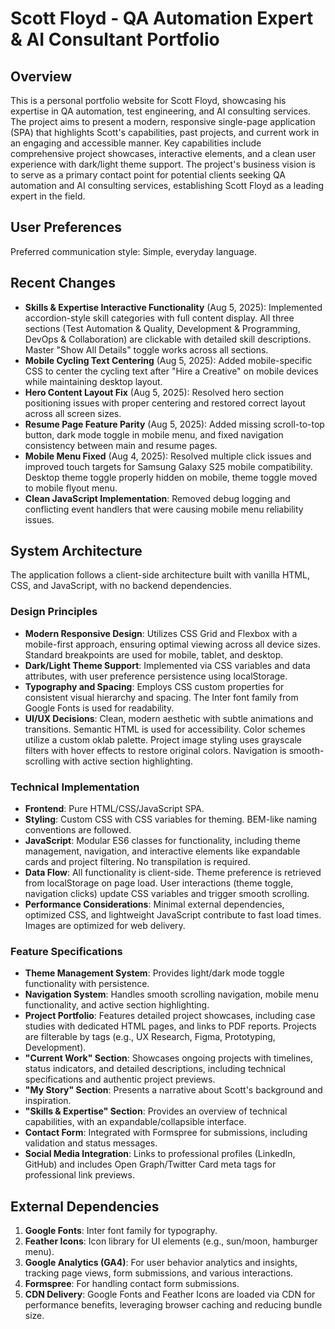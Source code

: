 # Scott Floyd - QA Automation Expert & AI Consultant Portfolio

## Overview
This is a personal portfolio website for Scott Floyd, showcasing his expertise in QA automation, test engineering, and AI consulting services. The project aims to present a modern, responsive single-page application (SPA) that highlights Scott's capabilities, past projects, and current work in an engaging and accessible manner. Key capabilities include comprehensive project showcases, interactive elements, and a clean user experience with dark/light theme support. The project's business vision is to serve as a primary contact point for potential clients seeking QA automation and AI consulting services, establishing Scott Floyd as a leading expert in the field.

## User Preferences
Preferred communication style: Simple, everyday language.

## Recent Changes
- **Skills & Expertise Interactive Functionality** (Aug 5, 2025): Implemented accordion-style skill categories with full content display. All three sections (Test Automation & Quality, Development & Programming, DevOps & Collaboration) are clickable with detailed skill descriptions. Master "Show All Details" toggle works across all sections.
- **Mobile Cycling Text Centering** (Aug 5, 2025): Added mobile-specific CSS to center the cycling text after "Hire a Creative" on mobile devices while maintaining desktop layout.
- **Hero Content Layout Fix** (Aug 5, 2025): Resolved hero section positioning issues with proper centering and restored correct layout across all screen sizes.
- **Resume Page Feature Parity** (Aug 5, 2025): Added missing scroll-to-top button, dark mode toggle in mobile menu, and fixed navigation consistency between main and resume pages.
- **Mobile Menu Fixed** (Aug 4, 2025): Resolved multiple click issues and improved touch targets for Samsung Galaxy S25 mobile compatibility. Desktop theme toggle properly hidden on mobile, theme toggle moved to mobile flyout menu.
- **Clean JavaScript Implementation**: Removed debug logging and conflicting event handlers that were causing mobile menu reliability issues.

## System Architecture
The application follows a client-side architecture built with vanilla HTML, CSS, and JavaScript, with no backend dependencies.

### Design Principles
-   **Modern Responsive Design**: Utilizes CSS Grid and Flexbox with a mobile-first approach, ensuring optimal viewing across all device sizes. Standard breakpoints are used for mobile, tablet, and desktop.
-   **Dark/Light Theme Support**: Implemented via CSS variables and data attributes, with user preference persistence using localStorage.
-   **Typography and Spacing**: Employs CSS custom properties for consistent visual hierarchy and spacing. The Inter font family from Google Fonts is used for readability.
-   **UI/UX Decisions**: Clean, modern aesthetic with subtle animations and transitions. Semantic HTML is used for accessibility. Color schemes utilize a custom oklab palette. Project image styling uses grayscale filters with hover effects to restore original colors. Navigation is smooth-scrolling with active section highlighting.

### Technical Implementation
-   **Frontend**: Pure HTML/CSS/JavaScript SPA.
-   **Styling**: Custom CSS with CSS variables for theming. BEM-like naming conventions are followed.
-   **JavaScript**: Modular ES6 classes for functionality, including theme management, navigation, and interactive elements like expandable cards and project filtering. No transpilation is required.
-   **Data Flow**: All functionality is client-side. Theme preference is retrieved from localStorage on page load. User interactions (theme toggle, navigation clicks) update CSS variables and trigger smooth scrolling.
-   **Performance Considerations**: Minimal external dependencies, optimized CSS, and lightweight JavaScript contribute to fast load times. Images are optimized for web delivery.

### Feature Specifications
-   **Theme Management System**: Provides light/dark mode toggle functionality with persistence.
-   **Navigation System**: Handles smooth scrolling navigation, mobile menu functionality, and active section highlighting.
-   **Project Portfolio**: Features detailed project showcases, including case studies with dedicated HTML pages, and links to PDF reports. Projects are filterable by tags (e.g., UX Research, Figma, Prototyping, Development).
-   **"Current Work" Section**: Showcases ongoing projects with timelines, status indicators, and detailed descriptions, including technical specifications and authentic project previews.
-   **"My Story" Section**: Presents a narrative about Scott's background and inspiration.
-   **"Skills & Expertise" Section**: Provides an overview of technical capabilities, with an expandable/collapsible interface.
-   **Contact Form**: Integrated with Formspree for submissions, including validation and status messages.
-   **Social Media Integration**: Links to professional profiles (LinkedIn, GitHub) and includes Open Graph/Twitter Card meta tags for professional link previews.

## External Dependencies
1.  **Google Fonts**: Inter font family for typography.
2.  **Feather Icons**: Icon library for UI elements (e.g., sun/moon, hamburger menu).
3.  **Google Analytics (GA4)**: For user behavior analytics and insights, tracking page views, form submissions, and various interactions.
4.  **Formspree**: For handling contact form submissions.
5.  **CDN Delivery**: Google Fonts and Feather Icons are loaded via CDN for performance benefits, leveraging browser caching and reducing bundle size.